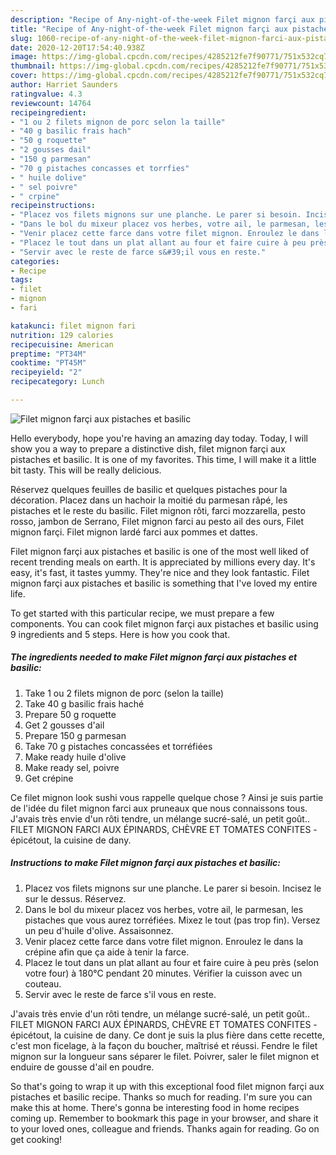 ```yaml
---
description: "Recipe of Any-night-of-the-week Filet mignon farçi aux pistaches et basilic"
title: "Recipe of Any-night-of-the-week Filet mignon farçi aux pistaches et basilic"
slug: 1060-recipe-of-any-night-of-the-week-filet-mignon-farci-aux-pistaches-et-basilic
date: 2020-12-20T17:54:40.938Z
image: https://img-global.cpcdn.com/recipes/4285212fe7f90771/751x532cq70/filet-mignon-farci-aux-pistaches-et-basilic-photo-principale-de-la-recette.jpg
thumbnail: https://img-global.cpcdn.com/recipes/4285212fe7f90771/751x532cq70/filet-mignon-farci-aux-pistaches-et-basilic-photo-principale-de-la-recette.jpg
cover: https://img-global.cpcdn.com/recipes/4285212fe7f90771/751x532cq70/filet-mignon-farci-aux-pistaches-et-basilic-photo-principale-de-la-recette.jpg
author: Harriet Saunders
ratingvalue: 4.3
reviewcount: 14764
recipeingredient:
- "1 ou 2 filets mignon de porc selon la taille"
- "40 g basilic frais hach"
- "50 g roquette"
- "2 gousses dail"
- "150 g parmesan"
- "70 g pistaches concasses et torrfies"
- " huile dolive"
- " sel poivre"
- " crpine"
recipeinstructions:
- "Placez vos filets mignons sur une planche. Le parer si besoin. Incisez le sur le dessus. Réservez."
- "Dans le bol du mixeur placez vos herbes, votre ail, le parmesan, les pistaches que vous aurez torréfiées. Mixez le tout (pas trop fin). Versez un peu d&#39;huile d&#39;olive. Assaisonnez."
- "Venir placez cette farce dans votre filet mignon. Enroulez le dans la crépine afin que ça aide à tenir la farce."
- "Placez le tout dans un plat allant au four et faire cuire à peu près (selon votre four) à 180°C pendant 20 minutes. Vérifier la cuisson avec un couteau."
- "Servir avec le reste de farce s&#39;il vous en reste."
categories:
- Recipe
tags:
- filet
- mignon
- fari

katakunci: filet mignon fari 
nutrition: 129 calories
recipecuisine: American
preptime: "PT34M"
cooktime: "PT45M"
recipeyield: "2"
recipecategory: Lunch

---
```



![Filet mignon farçi aux pistaches et basilic](https://img-global.cpcdn.com/recipes/4285212fe7f90771/751x532cq70/filet-mignon-farci-aux-pistaches-et-basilic-photo-principale-de-la-recette.jpg)

Hello everybody, hope you're having an amazing day today. Today, I will show you a way to prepare a distinctive dish, filet mignon farçi aux pistaches et basilic. It is one of my favorites. This time, I will make it a little bit tasty. This will be really delicious.

Réservez quelques feuilles de basilic et quelques pistaches pour la décoration. Placez dans un hachoir la moitié du parmesan râpé, les pistaches et le reste du basilic. Filet mignon rôti, farci mozzarella, pesto rosso, jambon de Serrano, Filet mignon farci au pesto ail des ours, Filet mignon farçi. Filet mignon lardé farci aux pommes et dattes.

Filet mignon farçi aux pistaches et basilic is one of the most well liked of recent trending meals on earth. It is appreciated by millions every day. It's easy, it's fast, it tastes yummy. They're nice and they look fantastic. Filet mignon farçi aux pistaches et basilic is something that I've loved my entire life.


To get started with this particular recipe, we must prepare a few components. You can cook filet mignon farçi aux pistaches et basilic using 9 ingredients and 5 steps. Here is how you cook that.

<!--inarticleads1-->

##### The ingredients needed to make Filet mignon farçi aux pistaches et basilic:

1. Take 1 ou 2 filets mignon de porc (selon la taille)
1. Take 40 g basilic frais haché
1. Prepare 50 g roquette
1. Get 2 gousses d&#39;ail
1. Prepare 150 g parmesan
1. Take 70 g pistaches concassées et torréfiées
1. Make ready  huile d&#39;olive
1. Make ready  sel, poivre
1. Get  crépine


Ce filet mignon look sushi vous rappelle quelque chose ? Ainsi je suis partie de l&#39;idée du filet mignon farci aux pruneaux que nous connaissons tous. J&#39;avais très envie d&#39;un rôti tendre, un mélange sucré-salé, un petit goût.. FILET MIGNON FARCI AUX ÉPINARDS, CHÈVRE ET TOMATES CONFITES - épicétout, la cuisine de dany. 

<!--inarticleads2-->

##### Instructions to make Filet mignon farçi aux pistaches et basilic:

1. Placez vos filets mignons sur une planche. Le parer si besoin. Incisez le sur le dessus. Réservez.
1. Dans le bol du mixeur placez vos herbes, votre ail, le parmesan, les pistaches que vous aurez torréfiées. Mixez le tout (pas trop fin). Versez un peu d&#39;huile d&#39;olive. Assaisonnez.
1. Venir placez cette farce dans votre filet mignon. Enroulez le dans la crépine afin que ça aide à tenir la farce.
1. Placez le tout dans un plat allant au four et faire cuire à peu près (selon votre four) à 180°C pendant 20 minutes. Vérifier la cuisson avec un couteau.
1. Servir avec le reste de farce s&#39;il vous en reste.


J&#39;avais très envie d&#39;un rôti tendre, un mélange sucré-salé, un petit goût.. FILET MIGNON FARCI AUX ÉPINARDS, CHÈVRE ET TOMATES CONFITES - épicétout, la cuisine de dany. Ce dont je suis la plus fière dans cette recette, c&#39;est mon ficelage, à la façon du boucher, maîtrisé et réussi. Fendre le filet mignon sur la longueur sans séparer le filet. Poivrer, saler le filet mignon et enduire de gousse d&#39;ail en poudre. 

So that's going to wrap it up with this exceptional food filet mignon farçi aux pistaches et basilic recipe. Thanks so much for reading. I'm sure you can make this at home. There's gonna be interesting food in home recipes coming up. Remember to bookmark this page in your browser, and share it to your loved ones, colleague and friends. Thanks again for reading. Go on get cooking!
